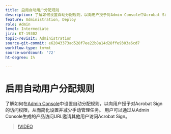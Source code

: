 ```yaml
---
title: 启用自动用户分配规则
description: 了解如何设置自动分配规则，以向用户授予对Admin Console中Acrobat Sign的访问权限
feature: Administration, Deploy
role: Admin
level: Intermediate
jira: KT-19302
topic-revisit: Administration
source-git-commit: e62043373ad528f7ee22b8a14d28ffe9303a6cd7
workflow-type: tm+mt
source-wordcount: '72'
ht-degree: 1%

---
```


# 启用自动用户分配规则

了解如何在[Admin Console](https://adminconsole.adobe.com/)中设置自动分配规则，以向用户授予对Acrobat Sign的访问权限，从而简化设置并减少手动管理任务。 用户可以通过从Admin Console生成的产品访问URL邀请其他用户访问Acrobat Sign。

>[!VIDEO](https://video.tv.adobe.com/v/3475294?quality=12&learn=on&hidetitle=true&captions=chi_hans)
